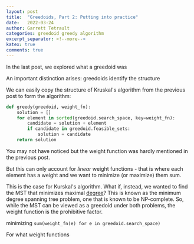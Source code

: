 ```yaml
---
layout: post
title:  "Greedoids, Part 2: Putting into practice"
date:   2022-03-24
author: Garrett Tetrault
categories: greedoid greedy algorithm
excerpt_separator: <!--more-->
katex: true
comments: true
---
```


<!-- 
Outline

start with example copying Kruskal's algorithm

show why this is naive (only linear problems)

Give an example of a problem that uses nonlinear problems

Talk a bit more on what weight functions are allowable (can be hand-waving here)

Go into the scheduling problem example
 -->

In the last post, we explored what a greedoid was

An important distinction arises: greedoids identify the structure 

We can easily copy the structure of Kruskal's algorithm from the previous post to form the algorithm:

```python
def greedy(greedoid, weight_fn):
    solution = []
    for element in sorted(greedoid.search_space, key=weight_fn):
        candidate = solution + element
        if candidate in greedoid.feasible_sets:
            solution = candidate
    return solution
```

You may not have noticed but the weight function was hardly mentioned in the previous post.

But this can only account for *linear* weight functions - that is where each element has a weight and we want to minimize (or maximize) them sum.

This is the case for Kurskal's algorithm.
What if, instead, we wanted to find the MST that minimizes maximal [degree](https://en.wikipedia.org/wiki/Degree_(graph_theory))?
This is known as the minimum degree spanning tree problem, one that is known to be NP-complete.
So, while the MST can be viewed as a greedoid under both problems, the weight function is the prohibitive factor.

minimizing `sum(weight_fn(e) for e in greedoid.search_space)`

For what weight functions 